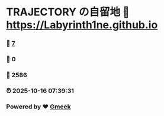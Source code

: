 # TRAJECTORY の自留地 :link: https://Labyrinth1ne.github.io 
### :page_facing_up: [7](https://Labyrinth1ne.github.io/tag.html) 
### :speech_balloon: 0 
### :hibiscus: 2586 
### :alarm_clock: 2025-10-16 07:39:31 
### Powered by :heart: [Gmeek](https://github.com/Meekdai/Gmeek)
